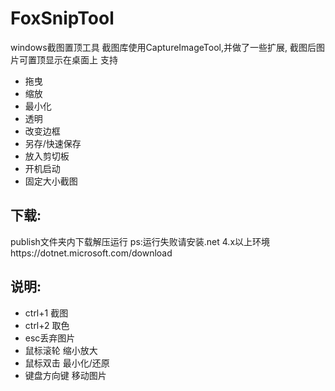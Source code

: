 # FoxSnipTool
windows截图置顶工具
截图库使用CaptureImageTool,并做了一些扩展,
截图后图片可置顶显示在桌面上
支持
- 拖曳
- 缩放
- 最小化
- 透明
- 改变边框
- 另存/快速保存
- 放入剪切板
- 开机启动
- 固定大小截图


## 下载:
publish文件夹内下载解压运行
ps:运行失败请安装.net 4.x以上环境https://dotnet.microsoft.com/download


## 说明:
- ctrl+1 截图
- ctrl+2 取色
- esc丢弃图片
- 鼠标滚轮 缩小放大
- 鼠标双击 最小化/还原
- 键盘方向键 移动图片
